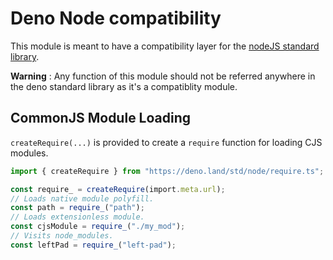 # Deno Node compatibility

This module is meant to have a compatibility layer for the
[nodeJS standard library](https://nodejs.org/docs/latest-v12.x/api/).

**Warning** : Any function of this module should not be referred anywhere in the
deno standard library as it's a compatiblity module.

## CommonJS Module Loading

`createRequire(...)` is provided to create a `require` function for loading CJS
modules.

```ts
import { createRequire } from "https://deno.land/std/node/require.ts";

const require_ = createRequire(import.meta.url);
// Loads native module polyfill.
const path = require_("path");
// Loads extensionless module.
const cjsModule = require_("./my_mod");
// Visits node_modules.
const leftPad = require_("left-pad");
```
